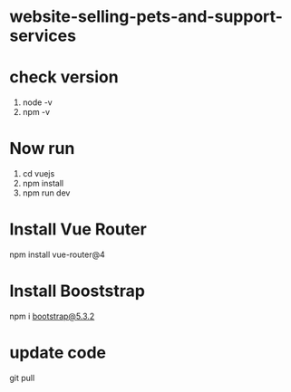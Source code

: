 # website-selling-pets-and-support-services
# check version
1. node -v
2. npm -v

# Now run
1. cd vuejs
2. npm install
3. npm run dev

# Install Vue Router
npm install vue-router@4

# Install Booststrap
npm i bootstrap@5.3.2

# update code
git pull

